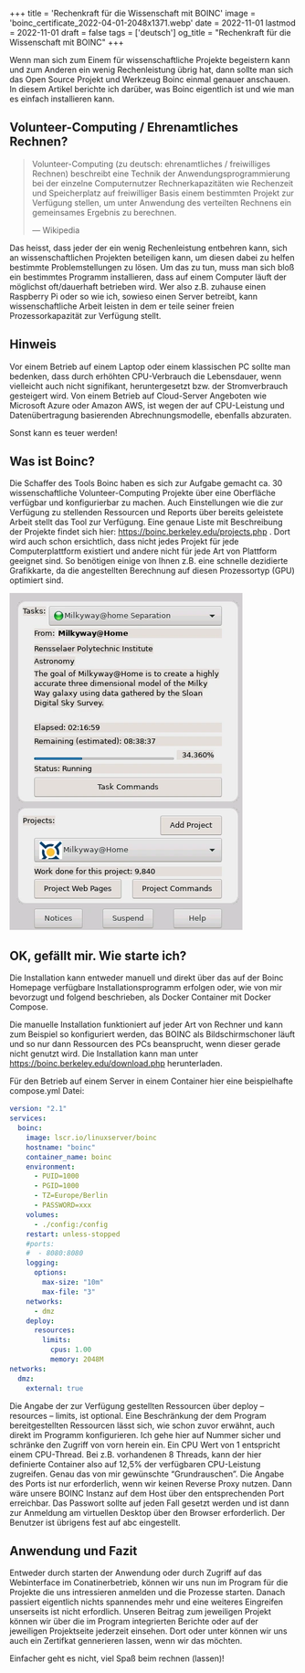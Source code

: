 +++
title = 'Rechenkraft für die Wissenschaft mit BOINC'
image = 'boinc_certificate_2022-04-01-2048x1371.webp'
date = 2022-11-01
lastmod = 2022-11-01
draft = false
tags = ['deutsch']
og_title = "Rechenkraft für die Wissenschaft mit BOINC"
+++

Wenn man sich zum Einem für wissenschaftliche Projekte begeistern kann und zum Anderen 
ein wenig Rechenleistung übrig hat, dann sollte man sich das Open Source Projekt und Werkzeug 
Boinc einmal genauer anschauen. In diesem Artikel berichte ich darüber, was Boinc eigentlich 
ist und wie man es einfach installieren kann.

## Volunteer-Computing / Ehrenamtliches Rechnen?

<blockquote>
    <p>Volunteer-Computing (zu deutsch: ehrenamtliches / freiwilliges Rechnen) beschreibt eine Technik 
    der Anwendungsprogrammierung bei der einzelne Computernutzer Rechnerkapazitäten wie Rechenzeit 
    und Speicherplatz auf freiwilliger Basis einem bestimmten Projekt zur Verfügung stellen, 
    um unter Anwendung des verteilten Rechnens ein gemeinsames Ergebnis zu berechnen.</p>
    <footer>— Wikipedia</footer>
</blockquote>

Das heisst, dass jeder der ein wenig Rechenleistung entbehren kann, sich an wissenschaftlichen 
Projekten beteiligen kann, um diesen dabei zu helfen bestimmte Problemstellungen zu lösen. 
Um das zu tun, muss man sich bloß ein bestimmtes Programm installieren, dass auf einem Computer 
läuft der möglichst oft/dauerhaft betrieben wird. Wer also z.B. zuhause einen Raspberry Pi oder 
so wie ich, sowieso einen Server betreibt, kann wissenschaftliche Arbeit leisten in dem er 
teile seiner freien Prozessorkapazität zur Verfügung stellt.

## Hinweis

Vor einem Betrieb auf einem Laptop oder einem klassischen PC sollte man bedenken, 
dass durch erhöhten CPU-Verbrauch die Lebensdauer, wenn vielleicht auch nicht signifikant, 
heruntergesetzt bzw. der Stromverbrauch gesteigert wird. Von einem Betrieb auf Cloud-Server 
Angeboten wie Microsoft Azure oder Amazon AWS, ist wegen der auf CPU-Leistung und 
Datenübertragung basierenden Abrechnungsmodelle, ebenfalls abzuraten.

Sonst kann es teuer werden!

## Was ist Boinc?

Die Schaffer des Tools Boinc haben es sich zur Aufgabe gemacht ca. 30 wissenschaftliche 
Volunteer-Computing Projekte über eine Oberfläche verfügbar und konfigurierbar zu machen. 
Auch Einstellungen wie die zur Verfügung zu stellenden Ressourcen und Reports über bereits 
geleistete Arbeit stellt das Tool zur Verfügung. Eine genaue Liste mit Beschreibung 
der Projekte findet sich hier: https://boinc.berkeley.edu/projects.php . 
Dort wird auch schon ersichtlich, dass nicht jedes Projekt für jede Computerplattform 
existiert und andere nicht für jede Art von Plattform geeignet sind. 
So benötigen einige von Ihnen z.B. eine schnelle dezidierte Grafikkarte, da die angestellten 
Berechnung auf diesen Prozessortyp (GPU) optimiert sind.

![Boinc screenshot](02_boinc_screenshot.webp)

## OK, gefällt mir. Wie starte ich?

Die Installation kann entweder manuell und direkt über das auf der Boinc Homepage verfügbare 
Installationsprogramm erfolgen oder, wie von mir bevorzugt und folgend beschrieben, 
als Docker Container mit Docker Compose.

Die manuelle Installation funktioniert auf jeder Art von Rechner und kann zum Beispiel so konfiguriert werden, 
das BOINC als Bildschirmschoner läuft und so nur dann Ressourcen des PCs beansprucht, 
wenn dieser gerade nicht genutzt wird. 
Die Installation kann man unter https://boinc.berkeley.edu/download.php herunterladen.

Für den Betrieb auf einem Server in einem Container hier eine beispielhafte compose.yml Datei:

```yaml
version: "2.1"
services:
  boinc:
    image: lscr.io/linuxserver/boinc
    hostname: "boinc"
    container_name: boinc
    environment:
      - PUID=1000
      - PGID=1000
      - TZ=Europe/Berlin
      - PASSWORD=xxx
    volumes:
      - ./config:/config
    restart: unless-stopped
    #ports:
    #  - 8080:8080
    logging:
      options:
        max-size: "10m"
        max-file: "3"
    networks:
      - dmz
    deploy:
      resources:
        limits:
          cpus: 1.00
          memory: 2048M
networks:
  dmz:
    external: true
``` 

Die Angabe der zur Verfügung gestellten Ressourcen über deploy – resources – limits, ist optional. 
Eine Beschränkung der dem Program bereitgestellten Ressourcen lässt sich, wie schon zuvor erwähnt, 
auch direkt im Programm konfigurieren. Ich gehe hier auf Nummer sicher und schränke den Zugriff 
von vorn herein ein. Ein CPU Wert von 1 entspricht einem CPU-Thread. Bei z.B. vorhandenen 8 Threads, 
kann der hier definierte Container also auf 12,5% der verfügbaren CPU-Leistung zugreifen. 
Genau das von mir gewünschte “Grundrauschen”.
Die Angabe des Ports ist nur erforderlich, wenn wir keinen Reverse Proxy nutzen. 
Dann wäre unsere BOINC Instanz auf dem Host über den entsprechenden Port erreichbar.
Das Passwort sollte auf jeden Fall gesetzt werden und ist dann zur Anmeldung am virtuellen 
Desktop über den Browser erforderlich. Der Benutzer ist übrigens fest auf abc eingestellt.

## Anwendung und Fazit

Entweder durch starten der Anwendung oder durch Zugriff auf das Webinterface im Conatinerbetrieb, 
können wir uns nun im Program für die Projekte die uns intressieren anmelden und die Prozesse starten. 
Danach passiert eigentlich nichts spannendes mehr und eine weiteres Eingreifen unserseits ist nicht erfordlich. 
Unseren Beitrag zum jeweiligen Projekt können wir über die im Program integrierten Berichte 
oder auf der jeweiligen Projektseite jederzeit einsehen. Dort oder unter können wir uns auch ein 
Zertifkat gennerieren lassen, wenn wir das möchten.

Einfacher geht es nicht, viel Spaß beim rechnen (lassen)!